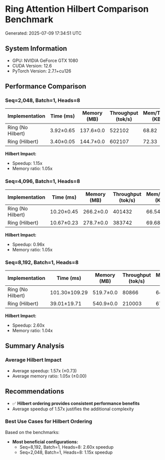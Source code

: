 # Ring Attention Hilbert Comparison Benchmark

Generated: 2025-07-09 17:34:51 UTC

## System Information

- GPU: NVIDIA GeForce GTX 1080
- CUDA Version: 12.6
- PyTorch Version: 2.7.1+cu126

## Performance Comparison

### Seq=2,048, Batch=1, Heads=8

| Implementation    | Time (ms)   | Memory (MB)   |   Throughput (tok/s) |   Mem/Token (KB) |
|-------------------|-------------|---------------|----------------------|------------------|
| Ring (No Hilbert) | 3.92±0.65   | 137.6±0.0     |               522102 |            68.82 |
| Ring (Hilbert)    | 3.40±0.05   | 144.7±0.0     |               602107 |            72.33 |

**Hilbert Impact:**
- Speedup: 1.15x
- Memory ratio: 1.05x

### Seq=4,096, Batch=1, Heads=8

| Implementation    | Time (ms)   | Memory (MB)   |   Throughput (tok/s) |   Mem/Token (KB) |
|-------------------|-------------|---------------|----------------------|------------------|
| Ring (No Hilbert) | 10.20±0.45  | 266.2±0.0     |               401432 |            66.54 |
| Ring (Hilbert)    | 10.67±0.23  | 278.7±0.0     |               383742 |            69.68 |

**Hilbert Impact:**
- Speedup: 0.96x
- Memory ratio: 1.05x

### Seq=8,192, Batch=1, Heads=8

| Implementation    | Time (ms)     | Memory (MB)   |   Throughput (tok/s) |   Mem/Token (KB) |
|-------------------|---------------|---------------|----------------------|------------------|
| Ring (No Hilbert) | 101.30±109.29 | 519.7±0.0     |                80866 |            64.97 |
| Ring (Hilbert)    | 39.01±19.71   | 540.9±0.0     |               210003 |            67.61 |

**Hilbert Impact:**
- Speedup: 2.60x
- Memory ratio: 1.04x

## Summary Analysis

### Average Hilbert Impact

- Average speedup: 1.57x (±0.73)
- Average memory ratio: 1.05x (±0.00)

## Recommendations

- ✅ **Hilbert ordering provides consistent performance benefits**
- Average speedup of 1.57x justifies the additional complexity

### Best Use Cases for Hilbert Ordering

Based on the benchmarks:
- **Most beneficial configurations:**
  - Seq=8,192, Batch=1, Heads=8: 2.60x speedup
  - Seq=2,048, Batch=1, Heads=8: 1.15x speedup
